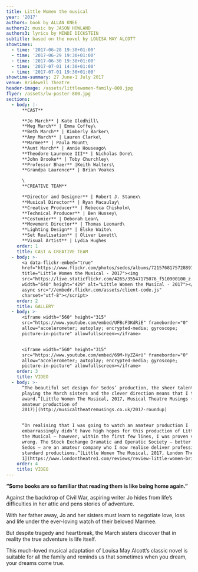 ```yaml
---
title: Little Women the musical
year: '2017'
authors: book by ALLAN KNEE
authors2: music by JASON HOWLAND
authors3: lyrics by MINDI DICKSTEIN
subtitle: based on the novel by LOUISA MAY ALCOTT
showtimes:
  - time: '2017-06-28 19:30+01:00'
  - time: '2017-06-29 19:30+01:00'
  - time: '2017-06-30 19:30+01:00'
  - time: '2017-07-01 14:30+01:00'
  - time: '2017-07-01 19:30+01:00'
showtime-summary: 27 June-1 July 2017
venue: Bridewell Theatre
header-image: /assets/littlewomen-family-800.jpg
flyer: /assets/lw-poster-800.jpg
sections:
  - body: |-
      **CAST**

      **Jo March** | Kate Gledhill\
      **Meg March** | Emma Coffey\
      **Beth March** | Kimberly Barker\
      **Amy March** | Lauren Clarke\
      **Marmee** | Paula Mount\
      **Aunt March** | Annie Houseago\
      **Theodore Laurence III** | Nicholas Dore\
      **John Brooke** | Toby Churchley\
      **Professor Bhaer** |Keith Walters\
      **Grandpa Laurence** | Brian Voakes

      \
      **CREATIVE TEAM**

      **Director and Designer** | Robert J. Stanex\
      **Musical Director** | Ryan Macaulay\
      **Creative Producer** | Rebecca Chisholm\
      **Technical Producer** | Ben Hussey\
      **Costumier** | Deborah Lean\
      **Movement Director** | Thomas Leonard\
      **Lighting Design** | Elske Waite\
      **Set Realisation** | Oliver Levett\
      **Visual Artist** | Lydia Hughes
    order: 1
    title: CAST & CREATIVE TEAM
  - body: >-
      <a data-flickr-embed="true"
      href="https://www.flickr.com/photos/sedos/albums/72157681757288974"
      title="Little Women the Musical - 2017"><img
      src="https://live.staticflickr.com/4265/35547175076_f510900100_z.jpg"
      width="640" height="429" alt="Little Women the Musical - 2017"></a><script
      async src="//embedr.flickr.com/assets/client-code.js"
      charset="utf-8"></script>
    order: 2
    title: GALLERY
  - body: >-
      <iframe width="560" height="315"
      src="https://www.youtube.com/embed/UFBcF3KdRiE" frameborder="0"
      allow="accelerometer; autoplay; encrypted-media; gyroscope;
      picture-in-picture" allowfullscreen></iframe>


      <iframe width="560" height="315"
      src="https://www.youtube.com/embed/69M-HyZZ4rU" frameborder="0"
      allow="accelerometer; autoplay; encrypted-media; gyroscope;
      picture-in-picture" allowfullscreen></iframe>
    order: 3
    title: VIDEO
  - body: >-
      “The beautiful set design for Sedos’ production, the sheer talent of those
      playing the March sisters and the clever direction means that I took this
      award.”[Little Women The Musical, 2017, Musical Theatre Musings (best
      amateur production of
      2017)](http://musicaltheatremusings.co.uk/2017-roundup)


      “On realising that I was going to watch an amateur production I
      embarrassingly didn’t have high hopes for this production of Little Women
      the Musical – however, within the first few lines, I was proven very
      wrong. The Stock Exchange Dramatic and Operatic Society – better known as
      Sedos – are an amateur company who I now realise deliver professional
      standard productions.”[Little Women The Musical, 2017, London Theatre
      1](https://www.londontheatre1.com/reviews/review-little-women-bridewell-theatre/)
    order: 4
    title: VIDEO
---
```

**“Some books are so familiar that reading them is like being home again.”**

Against the backdrop of Civil War, aspiring writer Jo hides from life’s difficulties in her attic and pens stories of adventure.

With her father away, Jo and her sisters must learn to negotiate love, loss and life under the ever-loving watch of their beloved Marmee.

But despite tragedy and heartbreak, the March sisters discover that in reality the true adventure is life itself.

This much-loved musical adaptation of Louisa May Alcott’s classic novel is suitable for all the family and reminds us that sometimes when you dream, your dreams come true.
